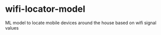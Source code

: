 # wifi-locator-model
ML model to locate mobile devices around the house based on wifi signal values
